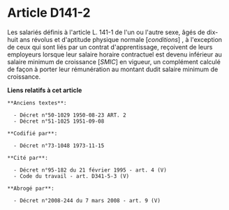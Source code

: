 # Article D141-2

Les salariés définis à l'article L. 141-1 de l'un ou l'autre sexe, âgés de dix-huit ans révolus et d'aptitude physique
normale [*conditions*] , à l'exception de ceux qui sont liés par un contrat d'apprentissage, reçoivent de leurs employeurs
lorsque leur salaire horaire contractuel est devenu inférieur au salaire minimum de croissance [*SMIC*] en vigueur, un
complément calculé de façon à porter leur rémunération au montant dudit salaire minimum de croissance.

**Liens relatifs à cet article**

	**Anciens textes**:

	  - Décret n°50-1029 1950-08-23 ART. 2
	  - Décret n°51-1025 1951-09-08

	**Codifié par**:

	  - Décret n°73-1048 1973-11-15

	**Cité par**:

	  - Décret n°95-182 du 21 février 1995 - art. 4 (V)
	  - Code du travail - art. D341-5-3 (V)

	**Abrogé par**:

	  - Décret n°2008-244 du 7 mars 2008 - art. 9 (V)
